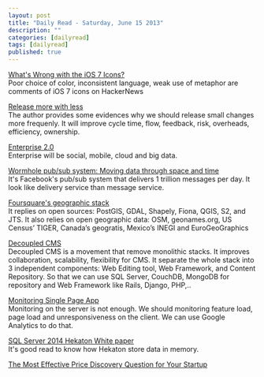 ```yaml
---
layout: post
title: "Daily Read - Saturday, June 15 2013"
description: ""
categories: [dailyread]
tags: [dailyread]
published: true
---
```

[What's Wrong with the iOS 7 Icons?](https://news.ycombinator.com/item?id=5881746)  
Poor choice of color, inconsistent language, weak use of metaphor are comments of iOS 7 icons on HackerNews

<!--break-->

[Release more with less](http://architects.dzone.com/articles/release-more-less)  
The author provides some evidences why we should release small changes more frequenly. It will improve cycle time, flow, feedback, risk, overheads, efficiency, ownership.

[Enterprise 2.0](http://t.co/H1c1SbN9fm)  
Enterprise will be social, mobile, cloud and big data.

[Wormhole pub/sub system: Moving data through space and time](https://www.facebook.com/note.php?note_id=10151504075843920)  
It's Facebook's pub/sub system that delivers 1 trillion messages per day. It look like delivery service than message service.

[Foursquare's geographic stack](http://engineering.foursquare.com/2013/06/11/quattroshapes-a-global-polygon-gazetteer-from-foursquare/)  
It replies on open sources: PostGIS, GDAL, Shapely, Fiona, QGIS, S2, and JTS. It also relies on open geographic data: OSM, geonames.org, US Census’ TIGER, Canada’s geogratis, Mexico’s INEGI and EuroGeoGraphics

[Decoupled CMS](http://decoupledcms.org/index.html)  
Decoupled CMS is a movement that remove monolithic stacks. It improves collaboration, scalability, flexibility for CMS. It separate the whole stack into 3 independent components: Web Editing tool, Web Framework, and Content Repository. So that we can use SQL Server, CouchDB, MongoDB for repository and Web Framework like Rails, Django, PHP,..

[Monitoring Single Page App](http://caliper.io/blog/2013/Performance-Monitoring/)  
Monitoring on the server is not enough. We should monitoring feature load, page load and unresponsiveness on the client. We can use Google Analytics to do that.

[SQL Server 2014 Hekaton White paper](http://download.microsoft.com/download/F/5/0/F5096A71-3C31-4E9F-864E-A6D097A64805/SQL_Server_Hekaton_CTP1_White_Paper.pdf)  
It's good read to know how Hekaton store data in memory.


[The Most Effective Price Discovery Question for Your Startup](http://tomtunguz.com/price-discovery)  
